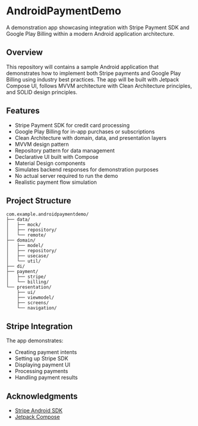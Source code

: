 # AndroidPaymentDemo

A demonstration app showcasing integration with Stripe Payment SDK and Google Play Billing within a modern Android application architecture.

## Overview

This repository will contains a sample Android application that demonstrates how to implement both Stripe payments and Google Play Billing using industry best practices. 
The app will be built with Jetpack Compose UI, follows MVVM architecture with Clean Architecture principles, and SOLID design principles.

## Features

  - Stripe Payment SDK for credit card processing
  - Google Play Billing for in-app purchases or subscriptions
  - Clean Architecture with domain, data, and presentation layers
  - MVVM design pattern
  - Repository pattern for data management
  - Declarative UI built with Compose
  - Material Design components
  - Simulates backend responses for demonstration purposes
  - No actual server required to run the demo
  - Realistic payment flow simulation

## Project Structure

```
com.example.androidpaymentdemo/
├── data/
│   ├── mock/
│   ├── repository/
│   └── remote/
├── domain/
│   ├── model/
│   ├── repository/
│   ├── usecase/
│   └── util/
├── di/
├── payment/
│   ├── stripe/
│   └── billing/
└── presentation/
    ├── ui/
    ├── viewmodel/
    ├── screens/
    └── navigation/
```

## Stripe Integration

The app demonstrates:
- Creating payment intents
- Setting up Stripe SDK
- Displaying payment UI
- Processing payments
- Handling payment results


## Acknowledgments

- [Stripe Android SDK](https://github.com/stripe/stripe-android)
- [Jetpack Compose](https://developer.android.com/jetpack/compose)
